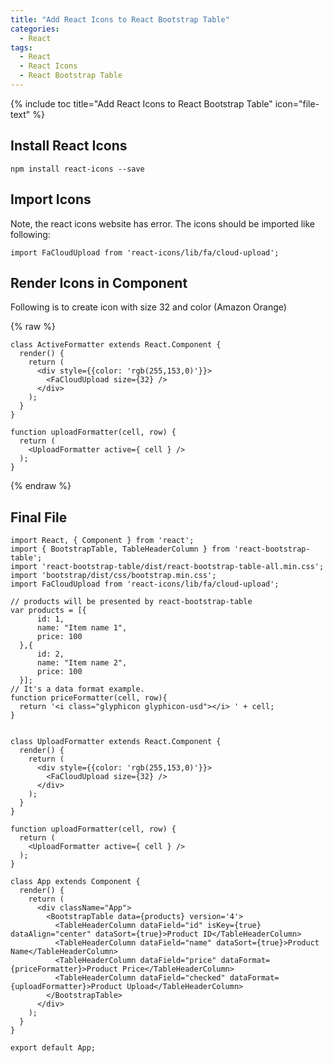 ```yaml
---
title: "Add React Icons to React Bootstrap Table"
categories:
  - React
tags:
  - React
  - React Icons
  - React Bootstrap Table
---
```


{% include toc title="Add React Icons to React Bootstrap Table" icon="file-text" %}

## Install React Icons

```
npm install react-icons --save
```

## Import Icons 

Note, the react icons website has error. The icons should be imported like following:

```
import FaCloudUpload from 'react-icons/lib/fa/cloud-upload';
```


## Render Icons in Component

Following is to create icon with size 32 and color (Amazon Orange)

{% raw %}
```
class ActiveFormatter extends React.Component {
  render() {
    return (
      <div style={{color: 'rgb(255,153,0)'}}>
        <FaCloudUpload size={32} />
      </div>
    );
  }
}

function uploadFormatter(cell, row) {
  return (
    <UploadFormatter active={ cell } />
  );
}
```
{% endraw %}

## Final File

```liquid
import React, { Component } from 'react';
import { BootstrapTable, TableHeaderColumn } from 'react-bootstrap-table';
import 'react-bootstrap-table/dist/react-bootstrap-table-all.min.css';
import 'bootstrap/dist/css/bootstrap.min.css';
import FaCloudUpload from 'react-icons/lib/fa/cloud-upload';

// products will be presented by react-bootstrap-table
var products = [{
      id: 1,
      name: "Item name 1",
      price: 100
  },{
      id: 2,
      name: "Item name 2",
      price: 100
  }];
// It's a data format example.
function priceFormatter(cell, row){
  return '<i class="glyphicon glyphicon-usd"></i> ' + cell;
}


class UploadFormatter extends React.Component {
  render() {
    return (
      <div style={{color: 'rgb(255,153,0)'}}>
        <FaCloudUpload size={32} />
      </div>
    );
  }
}

function uploadFormatter(cell, row) {
  return (
    <UploadFormatter active={ cell } />
  );
}

class App extends Component {
  render() {
    return (
      <div className="App">
        <BootstrapTable data={products} version='4'>
          <TableHeaderColumn dataField="id" isKey={true} dataAlign="center" dataSort={true}>Product ID</TableHeaderColumn>
          <TableHeaderColumn dataField="name" dataSort={true}>Product Name</TableHeaderColumn>
          <TableHeaderColumn dataField="price" dataFormat={priceFormatter}>Product Price</TableHeaderColumn>
          <TableHeaderColumn dataField="checked" dataFormat={uploadFormatter}>Product Upload</TableHeaderColumn>
        </BootstrapTable>
      </div>
    );
  }
}

export default App;

```
